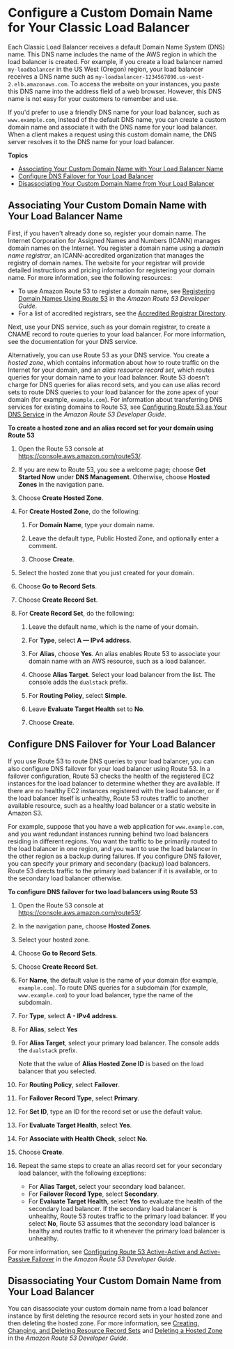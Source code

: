 # Configure a Custom Domain Name for Your Classic Load Balancer<a name="using-domain-names-with-elb"></a>

Each Classic Load Balancer receives a default Domain Name System \(DNS\) name\. This DNS name includes the name of the AWS region in which the load balancer is created\. For example, if you create a load balancer named `my-loadbalancer` in the US West \(Oregon\) region, your load balancer receives a DNS name such as `my-loadbalancer-1234567890.us-west-2.elb.amazonaws.com`\. To access the website on your instances, you paste this DNS name into the address field of a web browser\. However, this DNS name is not easy for your customers to remember and use\.

If you'd prefer to use a friendly DNS name for your load balancer, such as `www.example.com`, instead of the default DNS name, you can create a custom domain name and associate it with the DNS name for your load balancer\. When a client makes a request using this custom domain name, the DNS server resolves it to the DNS name for your load balancer\.

**Topics**
+ [Associating Your Custom Domain Name with Your Load Balancer Name](#dns-associate-custom-elb)
+ [Configure DNS Failover for Your Load Balancer](#configure-dns-failover)
+ [Disassociating Your Custom Domain Name from Your Load Balancer](#dns-disassociate-custom-elb)

## Associating Your Custom Domain Name with Your Load Balancer Name<a name="dns-associate-custom-elb"></a>

First, if you haven't already done so, register your domain name\. The Internet Corporation for Assigned Names and Numbers \(ICANN\) manages domain names on the Internet\. You register a domain name using a *domain name registrar*, an ICANN\-accredited organization that manages the registry of domain names\. The website for your registrar will provide detailed instructions and pricing information for registering your domain name\. For more information, see the following resources:
+ To use Amazon Route 53 to register a domain name, see [Registering Domain Names Using Route 53](http://docs.aws.amazon.com/Route53/latest/DeveloperGuide/registrar.html) in the *Amazon Route 53 Developer Guide*\.
+ For a list of accredited registrars, see the [Accredited Registrar Directory](http://www.internic.net/regist.html)\.

Next, use your DNS service, such as your domain registrar, to create a CNAME record to route queries to your load balancer\. For more information, see the documentation for your DNS service\.

Alternatively, you can use Route 53 as your DNS service\. You create a *hosted zone*, which contains information about how to route traffic on the Internet for your domain, and an *alias resource record set*, which routes queries for your domain name to your load balancer\. Route 53 doesn't charge for DNS queries for alias record sets, and you can use alias record sets to route DNS queries to your load balancer for the zone apex of your domain \(for example, `example.com`\)\. For information about transferring DNS services for existing domains to Route 53, see [Configuring Route 53 as Your DNS Service](http://docs.aws.amazon.com/Route53/latest/DeveloperGuide/creating-migrating.html) in the *Amazon Route 53 Developer Guide*\.

**To create a hosted zone and an alias record set for your domain using Route 53**

1. Open the Route 53 console at [https://console\.aws\.amazon\.com/route53/](https://console.aws.amazon.com/route53/)\.

1. If you are new to Route 53, you see a welcome page; choose **Get Started Now** under **DNS Management**\. Otherwise, choose **Hosted Zones** in the navigation pane\.

1. Choose **Create Hosted Zone**\.

1. For **Create Hosted Zone**, do the following:

   1. For **Domain Name**, type your domain name\.

   1. Leave the default type, Public Hosted Zone, and optionally enter a comment\.

   1. Choose **Create**\.

1. Select the hosted zone that you just created for your domain\.

1. Choose **Go to Record Sets**\.

1. Choose **Create Record Set**\.

1. For **Create Record Set**, do the following:

   1. Leave the default name, which is the name of your domain\.

   1. For **Type**, select **A — IPv4 address**\. 

   1. For **Alias**, choose **Yes**\. An alias enables Route 53 to associate your domain name with an AWS resource, such as a load balancer\.

   1. Choose **Alias Target**\. Select your load balancer from the list\. The console adds the `dualstack` prefix\.

   1. For **Routing Policy**, select **Simple**\.

   1. Leave **Evaluate Target Health** set to **No**\.

   1. Choose **Create**\.

## Configure DNS Failover for Your Load Balancer<a name="configure-dns-failover"></a>

If you use Route 53 to route DNS queries to your load balancer, you can also configure DNS failover for your load balancer using Route 53\. In a failover configuration, Route 53 checks the health of the registered EC2 instances for the load balancer to determine whether they are available\. If there are no healthy EC2 instances registered with the load balancer, or if the load balancer itself is unhealthy, Route 53 routes traffic to another available resource, such as a healthy load balancer or a static website in Amazon S3\.

For example, suppose that you have a web application for `www.example.com`, and you want redundant instances running behind two load balancers residing in different regions\. You want the traffic to be primarily routed to the load balancer in one region, and you want to use the load balancer in the other region as a backup during failures\. If you configure DNS failover, you can specify your primary and secondary \(backup\) load balancers\. Route 53 directs traffic to the primary load balancer if it is available, or to the secondary load balancer otherwise\.

**To configure DNS failover for two load balancers using Route 53**

1. Open the Route 53 console at [https://console\.aws\.amazon\.com/route53/](https://console.aws.amazon.com/route53/)\.

1. In the navigation pane, choose **Hosted Zones**\.

1. Select your hosted zone\.

1. Choose **Go to Record Sets**\.

1. Choose **Create Record Set**\.

1. For **Name**, the default value is the name of your domain \(for example, `example.com`\)\. To route DNS queries for a subdomain \(for example, `www.example.com`\) to your load balancer, type the name of the subdomain\.

1. For **Type**, select **A \- IPv4 address**\.

1. For **Alias**, select **Yes**

1. For **Alias Target**, select your primary load balancer\. The console adds the `dualstack` prefix\.

   Note that the value of **Alias Hosted Zone ID** is based on the load balancer that you selected\.

1. For **Routing Policy**, select **Failover**\.

1. For **Failover Record Type**, select **Primary**\.

1. For **Set ID**, type an ID for the record set or use the default value\.

1. For **Evaluate Target Health**, select **Yes**\.

1. For **Associate with Health Check**, select **No**\.

1. Choose **Create**\.

1. Repeat the same steps to create an alias record set for your secondary load balancer, with the following exceptions:
   + For **Alias Target**, select your secondary load balancer\.
   + For **Failover Record Type**, select **Secondary**\.
   + For **Evaluate Target Health**, select **Yes** to evaluate the health of the secondary load balancer\. If the secondary load balancer is unhealthy, Route 53 routes traffic to the primary load balancer\. If you select **No**, Route 53 assumes that the secondary load balancer is healthy and routes traffic to it whenever the primary load balancer is unhealthy\.

For more information, see [Configuring Route 53 Active\-Active and Active\-Passive Failover](http://docs.aws.amazon.com/Route53/latest/DeveloperGuide/dns-failover-configuring.html) in the *Amazon Route 53 Developer Guide*\.

## Disassociating Your Custom Domain Name from Your Load Balancer<a name="dns-disassociate-custom-elb"></a>

You can disassociate your custom domain name from a load balancer instance by first deleting the resource record sets in your hosted zone and then deleting the hosted zone\. For more information, see [Creating, Changing, and Deleting Resource Record Sets](http://docs.aws.amazon.com/Route53/latest/DeveloperGuide/RRSchanges.html) and [Deleting a Hosted Zone](http://docs.aws.amazon.com/Route53/latest/DeveloperGuide/DeleteHostedZone.html) in the *Amazon Route 53 Developer Guide*\.